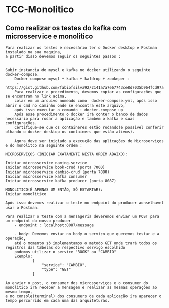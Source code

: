 # TCC-Monolitico


## Como realizar os testes do kafka com microsservice e monolitico

	Para realizar os testes é necessário ter o Docker desktop e Postman instalado na sua maquina,
	a partir disso devemos seguir os seguintes passos : 


	Subir instancia do mysql e kafka no docker utilizando o seguinte docker-compose.
		Docker compose mysql + kafka + kafdrop + zookeper :
		 - https://gist.github.com/fabiofsilva92/2141a7a7e67743ce8d7035b964fcd97a
		Para realizar o procedimento, devemos copiar as configurações que se encontram no link acima,
		colar em um arquivo nomeado como  docker-compose.yml, após isso abrir o cmd no caminho onde se encontra este arquivo,
		após isso executar o comando : docker-compose up
		Após esse procedimento o docker irá conter o banco de dados necessário para rodar a aplicação e também o kafka e suas configurações.
		Certifique-se que os containeres estão rodando(é possivel conferir olhando o docker desktop os containers que estão ativos).
		
		Agora deve ser iniciado a execução das aplicações de Microserviços e do monolitco na seguinte ordem : 
	
	MICROSERVIÇOS (INICIAR EXATAMENTE NESTA ORDEM ABAIXO):
	
	Iniciar microsservice naming-service
	Iniciar microsservice book-crud (porta 7000)
	Iniciar microsservice cambio-crud (porta 7080)
	Iniciar microsservice kafka consumer
	Iniciar microsservice kafka producer (porta 8087)
	
	MONOLITICO(É APENAS UM ENTÃO, SÓ ESTARTAR):
	Iniciar monolitico
	
	Após isso devemos realizar o teste no endpoint do producer aonselhavel usar o Postman.
	
	Para realizar o teste com a mensageria deveremos enviar um POST para um endpoint do nosso producer
		- endpoint : localhost:8087/message
		
		- body: Devemos enviar no body o serviço que queremos testar e a operação,
		até o momento só implementamos o metodo GET onde trará todos os registros das tabelas do respectivo serviço escolhido
		podemos utilizar o service "BOOK" ou "CAMBIO"
		Exemplo:
				{
					"service": "CAMBIO",
					"type": "GET"
				}
	
	Ao enviar o post, o consumer dos microsserviços e o consumer do monolitico irá receber a mensagem e realizar as mesmas operações ao mesmo tempo,
	e no console(terminal) dos consumers de cada aplicação ira aparecer o tempo percorrido em cada uma das arquiteturas.
 

